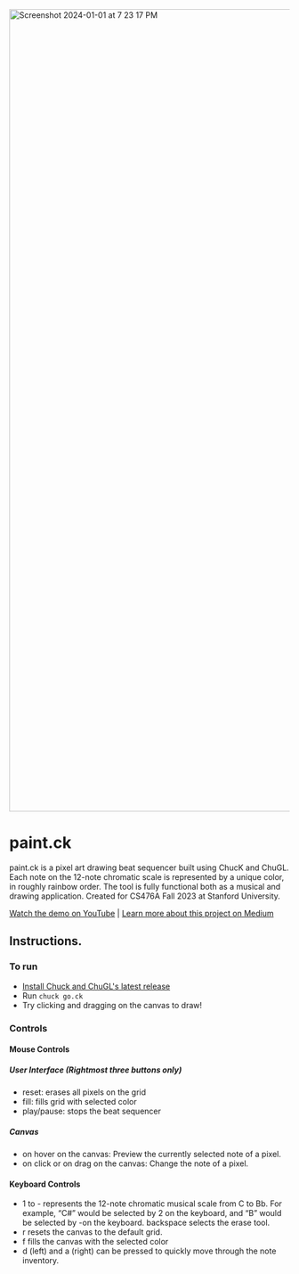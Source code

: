 
<img width="1440" alt="Screenshot 2024-01-01 at 7 23 17 PM" src="https://github.com/amyflo/paint.ck/assets/60983630/90774143-e0da-41e6-8692-e2da982d471a">

# paint.ck
paint.ck is a pixel art drawing beat sequencer built using ChucK and ChuGL. Each note on the 12-note chromatic scale is represented by a unique color, in roughly rainbow order. The tool is fully functional both as a musical and drawing application. Created for CS476A Fall 2023 at Stanford University. 

[Watch the demo on YouTube](https://youtu.be/UwEDb3IMif4?si=IBGKEFWVAo3n4qph) | [Learn more about this project on Medium](https://amyflo.medium.com/groove-n-bloom-cs476a-hw-3-beat-sequencer-d80f617fa5ed)

## Instructions.

### To run
-  [Install Chuck and ChuGL's latest release](https://chuck.stanford.edu/chugl/)
-  Run `chuck go.ck`
-  Try clicking and dragging on the canvas to draw!

### Controls
#### Mouse Controls
##### User Interface (Rightmost three buttons only)
- reset: erases all pixels on the grid
- fill: fills grid with selected color
- play/pause: stops the beat sequencer
##### Canvas
- on hover on the canvas: Preview the currently selected note of a pixel.
- on click or on drag on the canvas: Change the note of a pixel.

#### Keyboard Controls
- 1 to - represents the 12-note chromatic musical scale from C to Bb. For example, “C#” would be selected by 2 on the keyboard, and “B” would be selected by -on the keyboard.
backspace selects the erase tool.
- r resets the canvas to the default grid.
- f fills the canvas with the selected color
- d (left) and a (right) can be pressed to quickly move through the note inventory.

